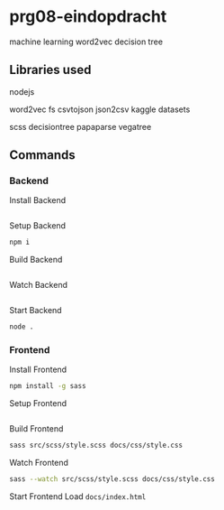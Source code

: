 # prg08-eindopdracht
machine learning
word2vec
decision tree

## Libraries used
nodejs

word2vec
fs
csvtojson
json2csv
kaggle datasets

scss
decisiontree
papaparse
vegatree

## Commands

### Backend

Install Backend
```bash

```

Setup Backend
```bash
npm i
```

Build Backend
```bash

```

Watch Backend
```bash

```

Start Backend
```bash
node .
```

### Frontend

Install Frontend
```bash
npm install -g sass
```

Setup Frontend
```bash

```

Build Frontend
```bash
sass src/scss/style.scss docs/css/style.css
```

Watch Frontend
```bash
sass --watch src/scss/style.scss docs/css/style.css
```

Start Frontend
Load `docs/index.html`
